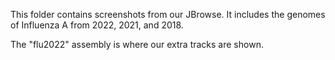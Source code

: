This folder contains screenshots from our JBrowse. It includes the genomes of Influenza A from 2022, 2021, and 2018.

The "flu2022" assembly is where our extra tracks are shown.
